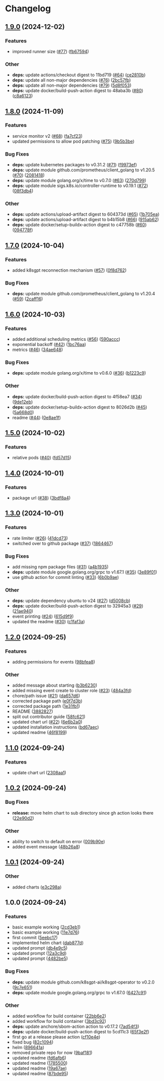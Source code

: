 # Changelog

## [1.9.0](https://github.com/schednex-ai/schednex/compare/v1.8.0...v1.9.0) (2024-12-02)


### Features

* improved runner size ([#77](https://github.com/schednex-ai/schednex/issues/77)) ([fb67594](https://github.com/schednex-ai/schednex/commit/fb675940db7a63f9edf7ad1174370a1923eb47cc))


### Other

* **deps:** update actions/checkout digest to 11bd719 ([#64](https://github.com/schednex-ai/schednex/issues/64)) ([ce2810b](https://github.com/schednex-ai/schednex/commit/ce2810b03280673d01e33d803b5538781d43490e))
* **deps:** update all non-major dependencies ([#76](https://github.com/schednex-ai/schednex/issues/76)) ([2bc57fb](https://github.com/schednex-ai/schednex/commit/2bc57fba19de4308a5f00eb365c23c8b4afb7e91))
* **deps:** update all non-major dependencies ([#79](https://github.com/schednex-ai/schednex/issues/79)) ([5d8f053](https://github.com/schednex-ai/schednex/commit/5d8f05369f7dd361bbc96b7257b22c4d46ff67c5))
* **deps:** update docker/build-push-action digest to 48aba3b ([#80](https://github.com/schednex-ai/schednex/issues/80)) ([c8a6123](https://github.com/schednex-ai/schednex/commit/c8a6123b2d800706471f162e01a350e1e1f2c7da))

## [1.8.0](https://github.com/schednex-ai/schednex/compare/v1.7.0...v1.8.0) (2024-11-09)


### Features

* service monitor v2 ([#68](https://github.com/schednex-ai/schednex/issues/68)) ([fa7cf23](https://github.com/schednex-ai/schednex/commit/fa7cf230fcea004aa9591b33ca93337903a20412))
* updated permissions to allow pod patching ([#75](https://github.com/schednex-ai/schednex/issues/75)) ([9b5b3be](https://github.com/schednex-ai/schednex/commit/9b5b3be7c00a122a805ce745c721e10c3339387e))


### Bug Fixes

* **deps:** update kubernetes packages to v0.31.2 ([#71](https://github.com/schednex-ai/schednex/issues/71)) ([f9973ef](https://github.com/schednex-ai/schednex/commit/f9973efbc891848bd593f32b20f5309558d43a88))
* **deps:** update module github.com/prometheus/client_golang to v1.20.5 ([#70](https://github.com/schednex-ai/schednex/issues/70)) ([2081418](https://github.com/schednex-ai/schednex/commit/20814184b994afb9563f881b5eadb002819ba2cb))
* **deps:** update module golang.org/x/time to v0.7.0 ([#63](https://github.com/schednex-ai/schednex/issues/63)) ([270d799](https://github.com/schednex-ai/schednex/commit/270d7990505a437863e9cfd68a74048e4ac030f3))
* **deps:** update module sigs.k8s.io/controller-runtime to v0.19.1 ([#72](https://github.com/schednex-ai/schednex/issues/72)) ([08f3db4](https://github.com/schednex-ai/schednex/commit/08f3db40f28b06be09a2dfd9e4e79d1f7bee5e82))


### Other

* **deps:** update actions/upload-artifact digest to 604373d ([#65](https://github.com/schednex-ai/schednex/issues/65)) ([1b705ea](https://github.com/schednex-ai/schednex/commit/1b705eaf3b258a5f70be09d1c45cdcb17f9ba5aa))
* **deps:** update actions/upload-artifact digest to b4b15b8 ([#66](https://github.com/schednex-ai/schednex/issues/66)) ([915ab62](https://github.com/schednex-ai/schednex/commit/915ab62208d3df997ccced90e453ae1ffbad43d6))
* **deps:** update docker/setup-buildx-action digest to c47758b ([#60](https://github.com/schednex-ai/schednex/issues/60)) ([094778f](https://github.com/schednex-ai/schednex/commit/094778fb0dc12491806022b5d3bde5159afa9d26))

## [1.7.0](https://github.com/schednex-ai/schednex/compare/v1.6.0...v1.7.0) (2024-10-04)


### Features

* added k8sgpt reconnection mechanism ([#57](https://github.com/schednex-ai/schednex/issues/57)) ([0f8d762](https://github.com/schednex-ai/schednex/commit/0f8d7624da6a242b06cca58017a41c7abe8b5766))


### Bug Fixes

* **deps:** update module github.com/prometheus/client_golang to v1.20.4 ([#59](https://github.com/schednex-ai/schednex/issues/59)) ([2caff16](https://github.com/schednex-ai/schednex/commit/2caff1615d9043ce639309ac0926342cdb644585))

## [1.6.0](https://github.com/schednex-ai/schednex/compare/v1.5.0...v1.6.0) (2024-10-03)


### Features

* added additional scheduling metrics ([#56](https://github.com/schednex-ai/schednex/issues/56)) ([590accc](https://github.com/schednex-ai/schednex/commit/590accc32dd7c571d0c013ecf3e4b792799756d9))
* exponential backoff ([#42](https://github.com/schednex-ai/schednex/issues/42)) ([1bc76aa](https://github.com/schednex-ai/schednex/commit/1bc76aa5a31433e2345f3c25c1c0bd585d612875))
* metrics ([#46](https://github.com/schednex-ai/schednex/issues/46)) ([34ae648](https://github.com/schednex-ai/schednex/commit/34ae6483265083c96ef23fa1d5bd18fb2817fba3))


### Bug Fixes

* **deps:** update module golang.org/x/time to v0.6.0 ([#36](https://github.com/schednex-ai/schednex/issues/36)) ([b1223c9](https://github.com/schednex-ai/schednex/commit/b1223c9aca41a60381234e8f5747832772bfd83f))


### Other

* **deps:** update docker/build-push-action digest to 4f58ea7 ([#34](https://github.com/schednex-ai/schednex/issues/34)) ([9de12eb](https://github.com/schednex-ai/schednex/commit/9de12eb1243fade553e2e77672c6e7f33a144cc3))
* **deps:** update docker/setup-buildx-action digest to 8026d2b ([#45](https://github.com/schednex-ai/schednex/issues/45)) ([5a668d0](https://github.com/schednex-ai/schednex/commit/5a668d055f85889979b87866a0c82a52e2e4b2b3))
* readme ([#44](https://github.com/schednex-ai/schednex/issues/44)) ([0e8ae1f](https://github.com/schednex-ai/schednex/commit/0e8ae1ff147be4516f5074e3e68025d4f996cd26))

## [1.5.0](https://github.com/schednex-ai/schednex/compare/v1.4.0...v1.5.0) (2024-10-02)


### Features

* relative pods ([#40](https://github.com/schednex-ai/schednex/issues/40)) ([fd57d15](https://github.com/schednex-ai/schednex/commit/fd57d15abad8134b8d2b28c8ca5f20b8903fcc0c))

## [1.4.0](https://github.com/schednex-ai/schednex/compare/v1.3.0...v1.4.0) (2024-10-01)


### Features

* package url ([#38](https://github.com/schednex-ai/schednex/issues/38)) ([3bdf8a4](https://github.com/schednex-ai/schednex/commit/3bdf8a457bf54441bb9ae06fc80657e99d75cd12))

## [1.3.0](https://github.com/schednex-ai/schednex/compare/v1.2.0...v1.3.0) (2024-10-01)


### Features

* rate limiter ([#26](https://github.com/schednex-ai/schednex/issues/26)) ([41dcd73](https://github.com/schednex-ai/schednex/commit/41dcd73eb386e8caca001c6fb6f5cd3456363ea7))
* switched over to github package ([#37](https://github.com/schednex-ai/schednex/issues/37)) ([1864467](https://github.com/schednex-ai/schednex/commit/18644672c2134e4f72b8e57f52b8cd0fb3f9a83e))


### Bug Fixes

* add missing npm package files ([#31](https://github.com/schednex-ai/schednex/issues/31)) ([a4b1935](https://github.com/schednex-ai/schednex/commit/a4b193509cfb2c95451fb4b6aed0369d34ba457a))
* **deps:** update module google.golang.org/grpc to v1.67.1 ([#35](https://github.com/schednex-ai/schednex/issues/35)) ([3e89f01](https://github.com/schednex-ai/schednex/commit/3e89f01656d47af96ad060ed526b6257923d2c6d))
* use github action for commit linting ([#33](https://github.com/schednex-ai/schednex/issues/33)) ([6b0b9ae](https://github.com/schednex-ai/schednex/commit/6b0b9ae017e0fe14444debb9c52a99550966f532))


### Other

* **deps:** update dependency ubuntu to v24 ([#27](https://github.com/schednex-ai/schednex/issues/27)) ([d5008cb](https://github.com/schednex-ai/schednex/commit/d5008cb7b326be45b51d1a897079a555274530e8))
* **deps:** update docker/build-push-action digest to 32945a3 ([#29](https://github.com/schednex-ai/schednex/issues/29)) ([21ae940](https://github.com/schednex-ai/schednex/commit/21ae94016a9582482dbf1b32f809d82e27c5d378))
* event printing ([#24](https://github.com/schednex-ai/schednex/issues/24)) ([615d9f9](https://github.com/schednex-ai/schednex/commit/615d9f981bd60df302650d9945b88c5ea6b1dd4f))
* updated the readme ([#30](https://github.com/schednex-ai/schednex/issues/30)) ([c1faf3a](https://github.com/schednex-ai/schednex/commit/c1faf3affd3060ac2abd6713d3a9271be0328917))

## [1.2.0](https://github.com/schednex-ai/schednex/compare/v1.1.0...v1.2.0) (2024-09-25)


### Features

* adding permissions for events ([98bfea8](https://github.com/schednex-ai/schednex/commit/98bfea8ba12cd872e54d592572df85513c79c80f))


### Other

* added message about starting ([b3b6230](https://github.com/schednex-ai/schednex/commit/b3b623092d7949d6e9eb4b1a2b1618e9d8040e8b))
* added missing event create to cluster role ([#23](https://github.com/schednex-ai/schednex/issues/23)) ([484a3fd](https://github.com/schednex-ai/schednex/commit/484a3fd893802efe80f59ed78d5a70151193b69d))
* chore/path issue ([#21](https://github.com/schednex-ai/schednex/issues/21)) ([da657d6](https://github.com/schednex-ai/schednex/commit/da657d6fa34f19b86b230c603632200fc6dc70de))
* corrected package path ([e0f7d3b](https://github.com/schednex-ai/schednex/commit/e0f7d3b5970ce8e5da372ea1129d5a7f7166c7cc))
* corrected package path ([1e31fb1](https://github.com/schednex-ai/schednex/commit/1e31fb10c8c977078b4727f7b329fd30b1f1e8c7))
* README ([3882827](https://github.com/schednex-ai/schednex/commit/38828273f1bfa8b49887f83b8d7dcd6f06d4b78d))
* split out contributor guide ([58fc621](https://github.com/schednex-ai/schednex/commit/58fc621f61755e73a1a6c6f03ad04bca1a508e7f))
* updated chart url ([#22](https://github.com/schednex-ai/schednex/issues/22)) ([6e6b2a0](https://github.com/schednex-ai/schednex/commit/6e6b2a0694a51551805dd47b4523f187d5a53062))
* updated installation instructions ([bd67aec](https://github.com/schednex-ai/schednex/commit/bd67aecf7c042b21b27c16abaf82e08ead3a8970))
* updated readme ([46f8199](https://github.com/schednex-ai/schednex/commit/46f8199000a75640a73cecb6bfc56f84058da03f))

## [1.1.0](https://github.com/schednex-ai/schednex/compare/v1.0.2...v1.1.0) (2024-09-24)


### Features

* update chart url ([2308aa1](https://github.com/schednex-ai/schednex/commit/2308aa10c7aad577bff0a36d89874627986d17e6))

## [1.0.2](https://github.com/schednex-ai/schednex/compare/v1.0.1...v1.0.2) (2024-09-24)


### Bug Fixes

* **release:** move helm chart to sub directory since gh action looks there ([22e90d2](https://github.com/schednex-ai/schednex/commit/22e90d26cca70e8037c1d92a3d5307e1bb584411))


### Other

* ability to switch to default on error ([009b90e](https://github.com/schednex-ai/schednex/commit/009b90edac0959e324b4daea6d1c2de4892756f1))
* added event message ([48b26a8](https://github.com/schednex-ai/schednex/commit/48b26a8f6f1fac5c659214a166595a2b93ec1fc3))

## [1.0.1](https://github.com/schednex-ai/schednex/compare/v1.0.0...v1.0.1) (2024-09-24)


### Other

* added charts ([e3c298a](https://github.com/schednex-ai/schednex/commit/e3c298ac9bad1271db89c336f0233094bb30f57f))

## 1.0.0 (2024-09-24)


### Features

* basic example working ([2cd3eb1](https://github.com/schednex-ai/schednex/commit/2cd3eb1af73c6b6bc98052c5600d3b87f7bfe984))
* basic example working ([11e7d76](https://github.com/schednex-ai/schednex/commit/11e7d769ece5e5d3fb2035cb5606bd99137482a1))
* first commit ([5eebc17](https://github.com/schednex-ai/schednex/commit/5eebc17ddfb27580a18ed0511eeec3b4a00dc9ed))
* implemented helm chart ([dab877d](https://github.com/schednex-ai/schednex/commit/dab877d015442496ef2e8030374caec7f5e5ad68))
* updated prompt ([db4e9c5](https://github.com/schednex-ai/schednex/commit/db4e9c5cd26e56936933037d1d201c76ccc9a3a5))
* updated prompt ([12a3c9d](https://github.com/schednex-ai/schednex/commit/12a3c9d13a62bab8365db3f94a3e977b7ba5697e))
* updated prompt ([4482be5](https://github.com/schednex-ai/schednex/commit/4482be512cb9d1cf95d84bfbced584d5ed73f5cf))


### Bug Fixes

* **deps:** update module github.com/k8sgpt-ai/k8sgpt-operator to v0.2.0 ([9c7e651](https://github.com/schednex-ai/schednex/commit/9c7e6519c434347473d8e7e55b0f50b821115a78))
* **deps:** update module google.golang.org/grpc to v1.67.0 ([6427c91](https://github.com/schednex-ai/schednex/commit/6427c91f74bc076eacdb1227ab64a285414b69f2))


### Other

* added workflow for build container ([22bb6e2](https://github.com/schednex-ai/schednex/commit/22bb6e27610a6a5e8fe17385f129b0696a1b61c0))
* added workflow for build container ([3bd3c92](https://github.com/schednex-ai/schednex/commit/3bd3c92482ba0a9e5b196356bdc00dc3134097d9))
* **deps:** update anchore/sbom-action action to v0.17.2 ([7ad54f3](https://github.com/schednex-ai/schednex/commit/7ad54f36f4a3faca660d7033122b7237093378df))
* **deps:** update docker/build-push-action digest to 5cd11c3 ([65f3e2f](https://github.com/schednex-ai/schednex/commit/65f3e2f967dcd167a1393a8563217f5ce4a05b02))
* first go at a release please action ([cf10e4e](https://github.com/schednex-ai/schednex/commit/cf10e4e0596a76753e84a08436da57a2bc6148a5))
* fixed bug ([82c1094](https://github.com/schednex-ai/schednex/commit/82c109493b54880ee75df5c8e903ac4b76c1a1a5))
* helm ([896641a](https://github.com/schednex-ai/schednex/commit/896641a2997c8220ee0aadc3975af3935459ac0e))
* removed private repo for now ([9baf181](https://github.com/schednex-ai/schednex/commit/9baf181e248e4349608da0ec9e33e1f6bd6a230d))
* updated readme ([fd6afb6](https://github.com/schednex-ai/schednex/commit/fd6afb61b288f39eacaedd6e13d5d7c024643eeb))
* updated readme ([1785500](https://github.com/schednex-ai/schednex/commit/17855007a0847da2736275b24eca4f8ffbd2eb80))
* updated readme ([19a67ae](https://github.com/schednex-ai/schednex/commit/19a67ae255e0dd335cd0b96afde4235724d9af7e))
* updated readme ([87bde95](https://github.com/schednex-ai/schednex/commit/87bde955f87f996b214f303a6d96c66346c87406))

